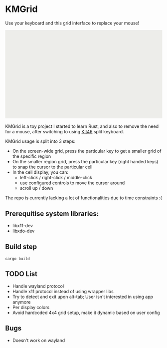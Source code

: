 # KMGrid

Use your keyboard and this grid interface to replace your mouse!

![Sample](./resources/sample.gif)

KMGrid is a toy project I started to learn Rust, and also to remove the need for a mouse, after switching to using [Kit46](https://github.com/angweekiat/zmk-config-kit46) split keyboard.

KMGrid usage is split into 3 steps:
- On the screen-wide grid, press the particular key to get a smaller grid of the specific region
- On the smaller region grid, press the particular key (right handed keys) to snap the cursor to the particular cell
- In the cell display, you can:
    - left-click / right-click / middle-click
    - use configured controls to move the cursor around
    - scroll up / down 

The repo is currently lacking a lot of functionalities due to time constraints :(

## Prerequitise system libraries:
- libx11-dev
- libxdo-dev

## Build step
```
cargo build
```

## TODO List
- Handle wayland protocol
- Handle x11 protocol instead of using wrapper libs
- Try to detect and exit upon alt-tab; User isn't interested in using app anymore
- Per display colors
- Avoid hardcoded 4x4 grid setup, make it dynamic based on user config

## Bugs
- Doesn't work on wayland
